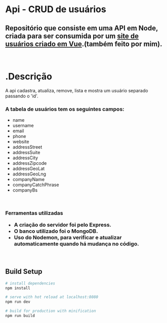 # Api - CRUD de usuários

<h2>Repositório que consiste em uma API em Node, criada para ser consumida por um <a href="https://github.com/VitorAlves02/aplicacao-vue"> site de usuários criado em Vue</a>.(também feito por mim).</h2> 
<br>

# .Descrição

<p>A api cadastra, atualiza, remove, lista e mostra um usuário separado passando o 'id'.</p>
<h3>A tabela de usuários tem os seguintes campos:</h3>
<ul>
  <li>name</li>
  <li>username</li>
  <li>email</li>
  <li>phone</li>
  <li>website</li>
  <li>addressStreet</li>
  <li>addressSuite</li>
  <li>addressCity</li>
  <li>addressZipcode</li>
  <li>addressGeoLat</li>
  <li>addressGeoLng</li>
  <li>companyName</li>
  <li>companyCatchPhrase</li>
  <li>companyBs</li>
</ul> 

<br>

<h3>Ferramentas utilizadas</h>
<ul>
  <li>A criação do servidor foi pelo Express.</li>
  <li>O banco utilizado foi o MongoDB.</li>
  <li>Uso do Nodemon, para verificar e atualizar automaticamente quando há mudança no código.</li>
</ul> 

<br>

## Build Setup

``` bash
# install dependencies
npm install

# serve with hot reload at localhost:8080
npm run dev

# build for production with minification
npm run build
```

